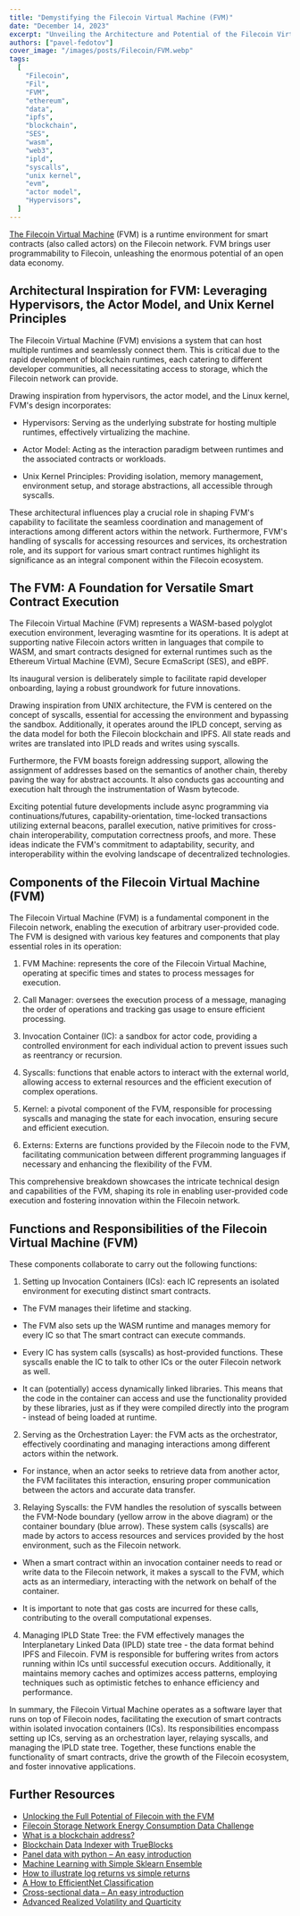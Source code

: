 ```yaml
---
title: "Demystifying the Filecoin Virtual Machine (FVM)"
date: "December 14, 2023"
excerpt: "Unveiling the Architecture and Potential of the Filecoin Virtual Machine: Empowering Smart Contract Execution and Interoperability."
authors: ["pavel-fedotov"]
cover_image: "/images/posts/Filecoin/FVM.webp"
tags:
  [
    "Filecoin",
    "Fil",
    "FVM",
    "ethereum",
    "data",
    "ipfs",
    "blockchain",
    "SES",
    "wasm",
    "web3",
    "ipld",
    "syscalls",
    "unix kernel",
    "evm",
    "actor model",
    "Hypervisors",
  ]
---
```


[The Filecoin Virtual Machine](https://fvm.filecoin.io/) (FVM) is a runtime environment for smart contracts (also called actors) on the Filecoin network. FVM brings user programmability to Filecoin, unleashing the enormous potential of an open data economy.

## Architectural Inspiration for FVM: Leveraging Hypervisors, the Actor Model, and Unix Kernel Principles

The Filecoin Virtual Machine (FVM) envisions a system that can host multiple runtimes and seamlessly connect them. This is critical due to the rapid development of blockchain runtimes, each catering to different developer communities, all necessitating access to storage, which the Filecoin network can provide.

Drawing inspiration from hypervisors, the actor model, and the Linux kernel, FVM's design incorporates:

- Hypervisors: Serving as the underlying substrate for hosting multiple runtimes, effectively virtualizing the machine.

- Actor Model: Acting as the interaction paradigm between runtimes and the associated contracts or workloads.

- Unix Kernel Principles: Providing isolation, memory management, environment setup, and storage abstractions, all accessible through syscalls.

These architectural influences play a crucial role in shaping FVM's capability to facilitate the seamless coordination and management of interactions among different actors within the network. Furthermore, FVM's handling of syscalls for accessing resources and services, its orchestration role, and its support for various smart contract runtimes highlight its significance as an integral component within the Filecoin ecosystem.

## The FVM: A Foundation for Versatile Smart Contract Execution

The Filecoin Virtual Machine (FVM) represents a WASM-based polyglot execution environment, leveraging wasmtine for its operations. It is adept at supporting native Filecoin actors written in languages that compile to WASM, and smart contracts designed for external runtimes such as the Ethereum Virtual Machine (EVM), Secure EcmaScript (SES), and eBPF.

Its inaugural version is deliberately simple to facilitate rapid developer onboarding, laying a robust groundwork for future innovations.

Drawing inspiration from UNIX architecture, the FVM is centered on the concept of syscalls, essential for accessing the environment and bypassing the sandbox. Additionally, it operates around the IPLD concept, serving as the data model for both the Filecoin blockchain and IPFS. All state reads and writes are translated into IPLD reads and writes using syscalls.

Furthermore, the FVM boasts foreign addressing support, allowing the assignment of addresses based on the semantics of another chain, thereby paving the way for abstract accounts. It also conducts gas accounting and execution halt through the instrumentation of Wasm bytecode.

Exciting potential future developments include async programming via continuations/futures, capability-orientation, time-locked transactions utilizing external beacons, parallel execution, native primitives for cross-chain interoperability, computation correctness proofs, and more. These ideas indicate the FVM's commitment to adaptability, security, and interoperability within the evolving landscape of decentralized technologies.

## Components of the Filecoin Virtual Machine (FVM)

The Filecoin Virtual Machine (FVM) is a fundamental component in the Filecoin network, enabling the execution of arbitrary user-provided code. The FVM is designed with various key features and components that play essential roles in its operation:

1. FVM Machine: represents the core of the Filecoin Virtual Machine, operating at specific times and states to process messages for execution.

2. Call Manager: oversees the execution process of a message, managing the order of operations and tracking gas usage to ensure efficient processing.

3. Invocation Container (IC): a sandbox for actor code, providing a controlled environment for each individual action to prevent issues such as reentrancy or recursion.

4. Syscalls: functions that enable actors to interact with the external world, allowing access to external resources and the efficient execution of complex operations.

5. Kernel: a pivotal component of the FVM, responsible for processing syscalls and managing the state for each invocation, ensuring secure and efficient execution.

6. Externs: Externs are functions provided by the Filecoin node to the FVM, facilitating communication between different programming languages if necessary and enhancing the flexibility of the FVM.

This comprehensive breakdown showcases the intricate technical design and capabilities of the FVM, shaping its role in enabling user-provided code execution and fostering innovation within the Filecoin network.

## Functions and Responsibilities of the Filecoin Virtual Machine (FVM)

These components collaborate to carry out the following functions:

1. Setting up Invocation Containers (ICs): each IC represents an isolated environment for executing distinct smart contracts.

- The FVM manages their lifetime and stacking.
- The FVM also sets up the WASM runtime and manages memory for every IC so that The smart contract can execute commands.

- Every IC has system calls (syscalls) as host-provided functions. These syscalls enable the IC to talk to other ICs or the outer Filecoin network as well.

- It can (potentially) access dynamically linked libraries. This means that the code in the container can access and use the functionality provided by these libraries, just as if
  they were compiled directly into the program - instead of being loaded at runtime.

2. Serving as the Orchestration Layer: the FVM acts as the orchestrator, effectively coordinating and managing interactions among different actors within the network.

- For instance, when an actor seeks to retrieve data from another actor, the FVM facilitates this interaction, ensuring proper communication between the actors and accurate data transfer.

3. Relaying Syscalls: the FVM handles the resolution of syscalls between the FVM-Node
   boundary (yellow arrow in the above diagram) or the container boundary (blue arrow). These
   system calls (syscalls) are made by actors to access resources and services provided by the
   host environment, such as the Filecoin network.

- When a smart contract within an invocation container needs to read or write data to the Filecoin network, it makes a syscall to the FVM, which acts as an intermediary,
  interacting with the network on behalf of the container.

- It is important to note that gas costs are incurred for these calls, contributing to the
  overall computational expenses.

4. Managing IPLD State Tree: the FVM effectively manages the Interplanetary Linked Data
   (IPLD) state tree - the data format behind IPFS and Filecoin. FVM is responsible for buffering writes from actors running within ICs until successful execution occurs. Additionally, it maintains memory caches and optimizes access patterns, employing techniques such as
   optimistic fetches to enhance efficiency and performance.

In summary, the Filecoin Virtual Machine operates as a software layer that runs on top of Filecoin nodes, facilitating the execution of smart contracts within isolated invocation containers (ICs). Its responsibilities encompass setting up ICs, serving as an orchestration layer, relaying syscalls, and managing the IPLD state tree. Together, these functions enable the functionality of smart contracts, drive the growth of the Filecoin ecosystem, and foster innovative applications.

## Further Resources

- [Unlocking the Full Potential of Filecoin with the FVM](https://dspyt.com/Filecoin-FVM)
- [Filecoin Storage Network Energy Consumption Data Challenge](https://dspyt.com/Filecoin_analysis)
- [What is a blockchain address?](https://dspyt.com/what-is-blockchain-address)
- [Blockchain Data Indexer with TrueBlocks](https://dspyt.com/blockchain-data-indexer-with-trueblocks)
- [Panel data with python – An easy introduction](https://dspyt.com/panel-data-econometrics-an-introduction-with-an-example-in-python)
- [Machine Learning with Simple Sklearn Ensemble](https://dspyt.com/machine-learning-simple-sklearn-ensemble)
- [How to illustrate log returns vs simple returns](https://dspyt.com/simple-returns-log-return-and-volatility-simple-introduction)
- [A How to EfficientNet Classification](https://dspyt.com/efficientnet-classification)
- [Cross-sectional data – An easy introduction](https://dspyt.com/cross-sectional-data-an-easy-introduction)
- [Advanced Realized Volatility and Quarticity](https://dspyt.com/advanced-realized-volatility-and-quarticity)
